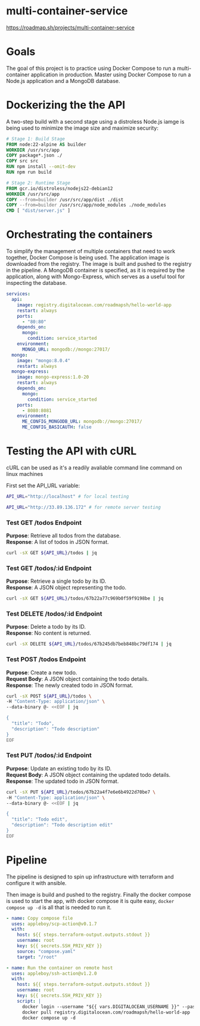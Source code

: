 # multi-container-service

https://roadmap.sh/projects/multi-container-service

# Goals

The goal of this project is to practice using Docker Compose to run a multi-container application in production. Master using Docker Compose to run a Node.js application and a MongoDB database.

# Dockerizing the the API

A two-step build with a second stage using a distroless Node.js iamge is being used to minimize the image size and maximize security:

```Dockerfile
# Stage 1: Build Stage
FROM node:22-alpine AS builder
WORKDIR /usr/src/app
COPY package*.json ./
COPY src src
RUN npm install --omit-dev
RUN npm run build

# Stage 2: Runtime Stage
FROM gcr.io/distroless/nodejs22-debian12
WORKDIR /usr/src/app
COPY --from=builder /usr/src/app/dist ./dist
COPY --from=builder /usr/src/app/node_modules ./node_modules
CMD [ "dist/server.js" ]
```

# Orchestrating the containers
To simplify the management of multiple containers that need to work together, Docker Compose is being used. The application image is downloaded from the registry. The image is built and pushed to the registry in the pipeline. A MongoDB container is specified, as it is required by the application, along with Mongo-Express, which serves as a useful tool for inspecting the database.

```yaml
services:
  api:
    image: registry.digitalocean.com/roadmapsh/hello-world-app
    restart: always
    ports:
      - "80:80"
    depends_on:
      mongo:
        condition: service_started
    environment:
      MONGO_URL: mongodb://mongo:27017/
  mongo:
    image: "mongo:8.0.4"
    restart: always
  mongo-express:
    image: mongo-express:1.0-20
    restart: always
    depends_on:
      mongo:
        condition: service_started
    ports:
      - 8080:8081
    environment:
      ME_CONFIG_MONGODB_URL: mongodb://mongo:27017/
      ME_CONFIG_BASICAUTH: false
```

# Testing the API with cURL

cURL can be used as it's a readily avaliable command line command on linux machines

First set the API_URL variable:

```sh
API_URL="http://localhost" # for local testing

API_URL="http://33.89.136.172" # for remote server testing
```

### Test GET /todos Endpoint

**Purpose**: Retrieve all todos from the database.  
**Response**: A list of todos in JSON format.

```sh
curl -sX GET ${API_URL}/todos | jq
```

### Test GET /todos/:id Endpoint

**Purpose**: Retrieve a single todo by its ID.  
**Response**: A JSON object representing the todo.

```sh
curl -sX GET ${API_URL}/todos/67b22a77c969b0f59f9198be | jq
```

### Test DELETE /todos/:id Endpoint

**Purpose**: Delete a todo by its ID.  
**Response**: No content is returned.

```sh
curl -sX DELETE ${API_URL}/todos/67b245db7beb848bc79df174 | jq
```

### Test POST /todos Endpoint

**Purpose**: Create a new todo.  
**Request Body**: A JSON object containing the todo details.  
**Response**: The newly created todo in JSON format.

```sh
curl -sX POST ${API_URL}/todos \
-H "Content-Type: application/json" \
--data-binary @- <<EOF | jq

{
  "title": "Todo",
  "description": "Todo description"
}
EOF
```

### Test PUT /todos/:id Endpoint

**Purpose**: Update an existing todo by its ID.  
**Request Body**: A JSON object containing the updated todo details.  
**Response**: The updated todo in JSON format.

```sh
curl -sX PUT ${API_URL}/todos/67b22a4f7e6e6b4922d70be7 \
-H "Content-Type: application/json" \
--data-binary @- <<EOF | jq

{
  "title": "Todo edit",
  "description": "Todo description edit"
}
EOF
```

# Pipeline

The pipeline is designed to spin up infrastructure with terraform and configure it with ansible.

Then image is build and pushed to the registry. Finally the docker compose is used to start the app, with docker compose it is quite easy, `docker compose up -d` is all that is needed to run it.

```yaml
- name: Copy compose file
  uses: appleboy/scp-action@v0.1.7
  with:
    host: ${{ steps.terraform-output.outputs.stdout }}
    username: root
    key: ${{ secrets.SSH_PRIV_KEY }}
    source: "compose.yaml"
    target: "/root"

- name: Run the container on remote host
  uses: appleboy/ssh-action@v1.2.0
  with:
    host: ${{ steps.terraform-output.outputs.stdout }}
    username: root
    key: ${{ secrets.SSH_PRIV_KEY }}
    script: |
      docker login --username "${{ vars.DIGITALOCEAN_USERNAME }}" --password "${{ secrets.DIGITALOCEAN_API_TOKEN }}" registry.digitalocean.com
      docker pull registry.digitalocean.com/roadmapsh/hello-world-app
      docker compose up -d
```